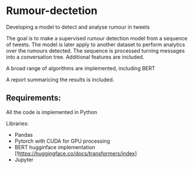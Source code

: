 # Rumour-dectetion
Developing a model to detect and analyse rumour in tweets

The goal is to make a supervised rumour detection model from a sequence of tweets. The model is later apply to another dataset to perform analytics over the rumours detected.
The sequence is processed turning messages into a conversation tree. Additional features are included.

A broad range of algorithms are implemented, including BERT

A report summaricing the results is included.

## Requirements:

All the code is implemented in Python

Libraries:
- Pandas
- Pytorch with CUDA for GPU processing
- BERT hugginface implementation [!https://huggingface.co/docs/transformers/index]
- Jupyter
